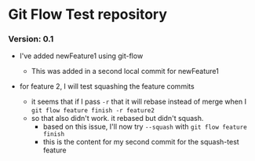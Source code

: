 # Git Flow Test repository

### Version: 0.1

* I've added newFeature1 using git-flow
  * This was added in a second local commit for newFeature1

* for feature 2, I will test squashing the feature commits
  * it seems that if I pass `-r` that it will rebase instead of merge when I `git flow feature finish -r feature2`
  * so that also didn't work.  it rebased but didn't squash.
    * based on this issue, I'll now try `--squash` with `git flow feature finish`
    * this is the content for my second commit for the squash-test feature